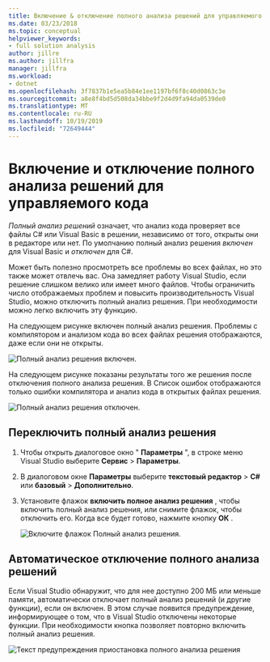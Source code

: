 ```yaml
---
title: Включение & отключение полного анализа решений для управляемого кода
ms.date: 03/23/2018
ms.topic: conceptual
helpviewer_keywords:
- full solution analysis
author: jillre
ms.author: jillfra
manager: jillfra
ms.workload:
- dotnet
ms.openlocfilehash: 3f7837b1e5ea5b84e1ee1197bf6f8c40d0863c3e
ms.sourcegitcommit: a8e8f4bd5d508da34bbe9f2d4d9fa94da0539de0
ms.translationtype: MT
ms.contentlocale: ru-RU
ms.lasthandoff: 10/19/2019
ms.locfileid: "72649444"
---
```

# <a name="how-to-enable-and-disable-full-solution-analysis-for-managed-code"></a>Включение и отключение полного анализа решений для управляемого кода

*Полный анализ решений* означает, что анализ кода проверяет все файлы C# или Visual Basic в решении, независимо от того, открыты они в редакторе или нет. По умолчанию полный анализ решения *включен* для Visual Basic и *отключен* для C#.

Может быть полезно просмотреть все проблемы во всех файлах, но это также может отвлечь вас. Она замедляет работу Visual Studio, если решение слишком велико или имеет много файлов. Чтобы ограничить число отображаемых проблем и повысить производительность Visual Studio, можно отключить полный анализ решения. При необходимости можно легко включить эту функцию.

На следующем рисунке включен полный анализ решения. Проблемы с компилятором и анализом кода во всех файлах решения отображаются, даже если они не открыты.

![Полный анализ решения включен.](../code-quality/media/fsa_enabled.png)

На следующем рисунке показаны результаты того же решения после отключения полного анализа решения. В Список ошибок отображаются только ошибки компилятора и анализ кода в открытых файлах решения.

![Полный анализ решения отключен.](../code-quality/media/fsa_disabled.png)

## <a name="toggle-full-solution-analysis"></a>Переключить полный анализ решения

1. Чтобы открыть диалоговое окно " **Параметры** ", в строке меню Visual Studio выберите **Сервис**  > **Параметры**.

1. В диалоговом окне **Параметры** выберите **текстовый редактор**  > **C#** или **базовый**  > **Дополнительно**.

1. Установите флажок **включить полное анализ решения** , чтобы включить полный анализ решения, или снимите флажок, чтобы отключить его. Когда все будет готово, нажмите кнопку **ОК** .

   ![Включите флажок Полный анализ решения.](../code-quality/media/options-enable-full-solution-analysis.png)

## <a name="automatically-disable-full-solution-analysis"></a>Автоматическое отключение полного анализа решений

Если Visual Studio обнаружит, что для нее доступно 200 МБ или меньше памяти, автоматически отключает полный анализ решений (и другие функции), если он включен. В этом случае появится предупреждение, информирующее о том, что в Visual Studio отключены некоторые функции. При необходимости кнопка позволяет повторно включить полный анализ решения.

![Текст предупреждения приостановка полного анализа решения](../code-quality/media/fsa_alert.png)
